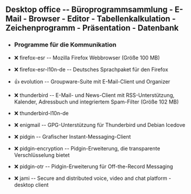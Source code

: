 ##  Desktop office  -- Büroprogrammsammlung - E-Mail - Browser - Editor - Tabellenkalkulation - Zeichenprogramm - Präsentation - Datenbank

- ###  Programme für die Kommunikation

- :x:  firefox-esr  --	Mozilla Firefox Webbrowser               (Größe 100 MB)
- :x:  firefox-esr-l10n-de  -- Deutsches Sprachpaket für den Firefox

- :+1:  evolution  --	 Groupware-Suite mit E-Mail-Client und Organizer

- :x:  thunderbird  --	E-Mail- und News-Client mit RSS-Unterstützung, Kalender, Adressbuch und integriertem Spam-Filter         (Größe 102 MB)
- :x:  thunderbird-l10n-de

- :x:  enigmail   --	GPG-Unterstützung für Thunderbird und Debian Icedove

- :x:  pidgin  --	Grafischer Instant-Messaging-Client
- :x:  pidgin-encryption  -- Pidgin-Erweiterung, die transparente Verschlüsselung bietet
- :x:  pidgin-otr  --	Pidgin-Erweiterung für Off-the-Record Messaging

- :x:  jami  -- Secure and distributed voice, video and chat platform - desktop client
